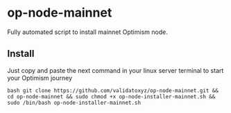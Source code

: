# op-node-mainnet
Fully automated script to install mainnet Optimism node.
## Install
Just copy and paste the next command in your linux server terminal to start your Optimism journey

`bash
git clone https://github.com/validatoxyz/op-node-mainnet.git && cd op-node-mainnet && sudo chmod +x op-node-installer-mainnet.sh && sudo /bin/bash op-node-installer-mainnet.sh`
